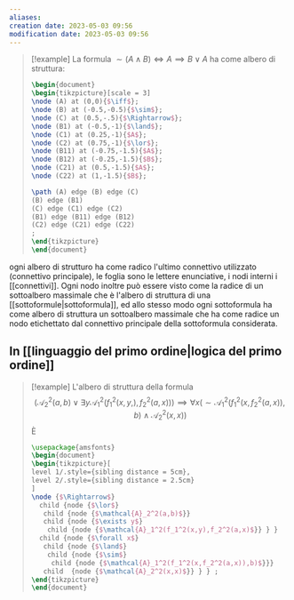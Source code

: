 ```yaml
---
aliases: 
creation date: 2023-05-03 09:56
modification date: 2023-05-03 09:56
---
```


>[!example]
>La formula $\sim (A \land B) \iff A \implies B \lor A$ ha come albero di struttura:
>
>```tikz
>\begin{document}
>\begin{tikzpicture}[scale = 3]
> \node (A) at (0,0){$\iff$};
> \node (B) at (-0.5,-0.5){$\sim$};
> \node (C) at (0.5,-.5){$\Rightarrow$};
> \node (B1) at (-0.5,-1){$\land$};
> \node (C1) at (0.25,-1){$A$};
> \node (C2) at (0.75,-1){$\lor$};
> \node (B11) at (-0.75,-1.5){$A$};
> \node (B12) at (-0.25,-1.5){$B$};
> \node (C21) at (0.5,-1.5){$A$};
> \node (C22) at (1,-1.5){$B$};
>
>\path (A) edge (B) edge (C)
> (B) edge (B1)
> (C) edge (C1) edge (C2)
> (B1) edge (B11) edge (B12)
> (C2) edge (C21) edge (C22)
> ;
>\end{tikzpicture}
>\end{document}
>```

ogni albero di strutturo ha come radico l'ultimo connettivo utilizzato (connettivo principale), le foglia sono le lettere enunciative, i nodi interni i [[connettivi]].
Ogni nodo inoltre può essere visto come la radice di un sottoalbero massimale che è l'albero di struttura di una [[sottoformule|sottoformula]], ed allo stesso modo ogni sottoformula ha come albero di struttura un sottoalbero massimale che ha come radice un nodo etichettato dal connettivo principale della sottoformula considerata.


## In [[linguaggio del primo ordine|logica del primo ordine]]

> [!example]
> L'albero di struttura della formula
> $$ (\mathcal{A}_{2}^2(a,b)\lor \exists y \mathcal{A}_{1}^2(f_{1}^2(x,y,),f_{2}^2(a,x))) \implies \forall x(\sim \mathcal{A}_{1}^2(f_{1}^2(x,f_{2}^2(a,x)),b)\land \mathcal{A}_{2}^2(x,x)) $$
> È
> ```tikz
> \usepackage{amsfonts}
> \begin{document}
> \begin{tikzpicture}[
> level 1/.style={sibling distance = 5cm},
> level 2/.style={sibling distance = 2.5cm}
> ]
> \node {$\Rightarrow$}
> 	child {node {$\lor$}
> 	 child {node {$\mathcal{A}_2^2(a,b)$}}
> 	 child {node {$\exists y$}
> 	  child {node {$\mathcal{A}_1^2(f_1^2(x,y),f_2^2(a,x)$}} } }
> 	child {node {$\forall x$}
> 	 child {node {$\land$}
> 	  child {node {$\sim$}
> 	   child {node {$\mathcal{A}_1^2(f_1^2(x,f_2^2(a,x)),b)$}}} 
> 	 child  {node {$\mathcal{A}_2^2(x,x)$}} } } ;
> \end{tikzpicture}
> \end{document}
> ```
